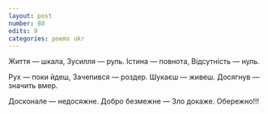 ```yaml
---
layout: post
number: 80
edits: 9
categories: poems ukr
---
```


Життя — шкала,
Зусилля — руль. 
Істина — повнота, 
Відсутність — нуль. 

Рух — поки йдеш,
Зачепився — роздер. 
Шукаєш — живеш.
Досягнув — значить вмер. 

Досконале — недосяжне.
Добро безмежне —
Зло докаже.
Обережно!!!
